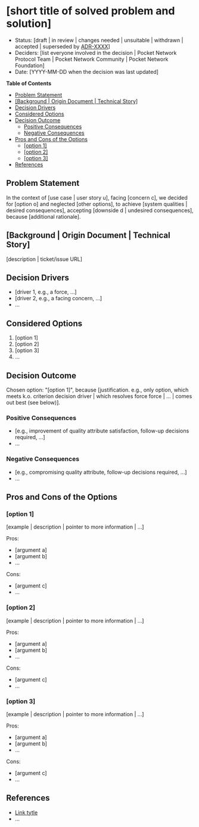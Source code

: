 # [short title of solved problem and solution] <!-- omit in toc -->

- Status: [draft | in review | changes needed | unsuitable | withdrawn | accepted | superseded by [ADR-XXXX](0002-example.md)]
- Deciders: [list everyone involved in the decision | Pocket Network Protocol Team | Pocket Network Community | Pocket Network Foundation]
- Date: [YYYY-MM-DD when the decision was last updated]

**Table of Contents**

- [Problem Statement ](#problem-statement-)
- [\[Background | Origin Document | Technical Story\] ](#background--origin-document--technical-story-)
- [Decision Drivers ](#decision-drivers-)
- [Considered Options ](#considered-options-)
- [Decision Outcome ](#decision-outcome-)
  - [Positive Consequences ](#positive-consequences-)
  - [Negative Consequences ](#negative-consequences-)
- [Pros and Cons of the Options ](#pros-and-cons-of-the-options-)
  - [\[option 1\]](#option-1)
  - [\[option 2\]](#option-2)
  - [\[option 3\]](#option-3)
- [References ](#references-)

## Problem Statement <!-- required -->

In the context of [use case | user story u], facing [concern c], we decided for [option o] and neglected [other options], to achieve [system qualities | desired consequences], accepting [downside d | undesired consequences], because [additional rationale].

## [Background | Origin Document | Technical Story] <!-- optional -->

[description | ticket/issue URL]

## Decision Drivers <!-- optional -->

- [driver 1, e.g., a force, …]
- [driver 2, e.g., a facing concern, …]
- … <!-- numbers of drivers can vary -->

## Considered Options <!-- required -->

1. [option 1]
2. [option 2]
3. [option 3]
4. … <!-- numbers of options can vary -->

## Decision Outcome <!-- required -->

Chosen option: "[option 1]", because [justification. e.g., only option, which meets k.o. criterion decision driver | which resolves force force | … | comes out best (see below)].

### Positive Consequences <!-- optional -->

- [e.g., improvement of quality attribute satisfaction, follow-up decisions required, …]
- …

### Negative Consequences <!-- optional -->

- [e.g., compromising quality attribute, follow-up decisions required, …]
- …

## Pros and Cons of the Options <!-- required -->

### [option 1]

[example | description | pointer to more information | …] <!-- optional -->

Pros:

- [argument a]
- [argument b]
- … <!-- numbers of pros and cons can vary -->

Cons:

- [argument c]
- … <!-- numbers of pros and cons can vary -->

### [option 2]

[example | description | pointer to more information | …] <!-- optional -->

Pros:

- [argument a]
- [argument b]
- … <!-- numbers of pros and cons can vary -->

Cons:

- [argument c]
- … <!-- numbers of pros and cons can vary -->

### [option 3]

[example | description | pointer to more information | …] <!-- optional -->

Pros:

- [argument a]
- [argument b]
- … <!-- numbers of pros and cons can vary -->

Cons:

- [argument c]
- … <!-- numbers of pros and cons can vary -->

## References <!-- optional -->

- [Link tytle](Hyperlink) <!-- example: Refined by [ADR-0005](0005-example.md) -->
- … <!-- numbers of links can vary -->
